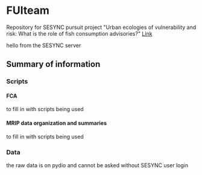 # FUIteam

Repository for SESYNC pursuit project "Urban ecologies of vulnerability and risk: What is the role of fish consumption advisories?" [Link](https://www.sesync.org/events-announcements/mon-2017-11-27-1512/graduate-pursuit-urban-ecologies-of-vulnerability-and-risk)

hello from the SESYNC server

## Summary of information
### Scripts
#### FCA
to fill in with scripts being used
#### MRIP data organization and summaries
to fill in with scripts being used
### Data
the raw data is on pydio and cannot be asked without SESYNC user login


